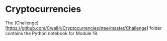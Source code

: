 # Cryptocurrencies

The (Challenge)[https://github.com/Cwall4/Cryptocurrencies/tree/master/Challenge] folder contains the Python notebook for Module 18.
